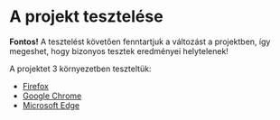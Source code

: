 # A projekt tesztelése

**Fontos!** A tesztelést követően fenntartjuk a változást a projektben, így megeshet, hogy bizonyos tesztek eredményei helytelenek!

A projektet 3 környezetben teszteltük:
- [Firefox](./firefox_test.md)
- [Google Chrome](./chrome_test.md)
- [Microsoft Edge](./microsoft_edge_test.md)